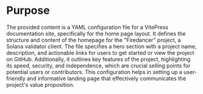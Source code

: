 # Purpose
The provided content is a YAML configuration file for a VitePress documentation site, specifically for the home page layout. It defines the structure and content of the homepage for the "Firedancer" project, a Solana validator client. The file specifies a hero section with a project name, description, and actionable links for users to get started or view the project on GitHub. Additionally, it outlines key features of the project, highlighting its speed, security, and independence, which are crucial selling points for potential users or contributors. This configuration helps in setting up a user-friendly and informative landing page that effectively communicates the project's value proposition.
